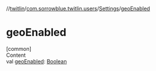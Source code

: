 //[twitlin](../../index.md)/[com.sorrowblue.twitlin.users](../index.md)/[Settings](index.md)/[geoEnabled](geo-enabled.md)



# geoEnabled  
[common]  
Content  
val [geoEnabled](geo-enabled.md): [Boolean](https://kotlinlang.org/api/latest/jvm/stdlib/kotlin/-boolean/index.html)  



